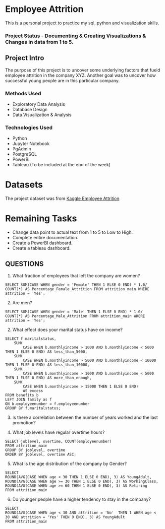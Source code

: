 # Employee Attrition
This is a personal project to practice my sql, python and visualization skills.

### Project Status - Documenting & Creating Visualizations & Changes in data from 1 to 5.

## Project Intro
The purpose of this project is to uncover some underlying factors that fueld employee attrition in the company XYZ. Another goal was to uncover how successful young people are in this particular company.

### Methods Used
* Exploratory Data Analysis
* Database Design
* Data Visualization & Analysis

### Technologies Used
* Python
* Jupyter Notebook
* PgAdmin
* PostgreSQL
* PowerBi
* Tableau (To be included at the end of the week)

# Datasets
The project dataset was from [Kaggle Employee Attrition](https://www.kaggle.com/datasets/pavansubhasht/ibm-hr-analytics-attrition-dataset)

# Remaining Tasks
* Change data point to actual text from 1 to 5 to Low to High.
* Complete entire documentation.
* Create a PowerBI dashboard.
* Create a tableau dashboard.

## QUESTIONS
1. What fraction of employees that left the company are women?
```
SELECT SUM(CASE WHEN gender = 'Female' THEN 1 ELSE 0 END) * 1.0/ COUNT(*) AS Percentage_Female_Attrition FROM attrition_main WHERE attrition = 'Yes';

```
2. Are men?
```
SELECT SUM(CASE WHEN gender = 'Male' THEN 1 ELSE 0 END) * 1.0/ COUNT(*) AS Percentage_Male_Attrition FROM attrition_main WHERE attrition = 'Yes';

```

2. What effect does your marital status have on income? 
```
SELECT f.maritalstatus,
    SUM(
        CASE WHEN b.monthlyincome > 1000 AND b.monthlyincome < 5000 THEN 1 ELSE 0 END) AS less_than_5000,
    SUM(
        CASE WHEN b.monthlyincome > 5000 AND b.monthlyincome < 10000 THEN 1 ELSE 0 END) AS less_than_10000,
    SUM(
        CASE WHEN b.monthlyincome > 1000 AND b.monthlyincome < 5000 THEN 1 ELSE 0 END) AS more_than_enough,
    SUM(
        CASE WHEN b.monthlyincome > 15000 THEN 1 ELSE 0 END)
        AS excess
FROM benefits b
LEFT JOIN family as f
ON b.employeenumber = f.employeenumber
GROUP BY f.maritalstatus;

```

3. Is there a correlation between the number of years worked and the last promotion?

4. What job levels have regular overtime hours?
```
SELECT joblevel, overtime, COUNT(employeenumber)
FROM attrition_main
GROUP BY joblevel, overtime
ORDER BY joblevel, overtime ASC;

```

5. What is the age distribution of the company by Gender?
```
SELECT
ROUND(AVG(CASE WHEN age < 30 THEN 1 ELSE 0 END), 3) AS YoungAdult,
ROUND(AVG(CASE WHEN age >= 30 THEN 1 ELSE 0 END), 3) AS WorkingClass,
ROUND(AVG(CASE WHEN age >= 60 THEN 1 ELSE 0 END), 3) AS Retiring
FROM attrition_main

```

6. Do younger people have a higher tendency to stay in the company?

```
SELECT
ROUND(AVG(CASE WHEN age < 30 AND attrition = 'No'  THEN 1 WHEN age < 30 AND attrition = 'Yes' THEN 0 END), 3) AS YoungAdult
FROM attrition_main

```